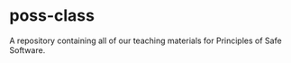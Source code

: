 poss-class
==========

A repository containing all of our teaching materials for Principles of Safe Software. 
